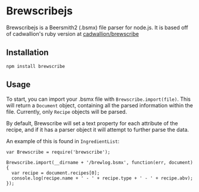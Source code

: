 # Brewscribejs

Brewscribejs is a Beersmith2 (.bsmx) file parser for node.js. It is based off of cadwallion's ruby version at [cadwallion/brewscribe](https://github.com/cadwallion/brewscribe)

## Installation

``npm install brewscribe``

## Usage

To start, you can import your .bsmx file with `Brewscribe.import(file)`. This will return 
a `Document` object, containing all the parsed information within the file. Currently, 
only `Recipe` objects will be parsed.

By default, Brewscribe will set a text property for each attribute of the recipe, and
if it has a parser object it will attempt to further parse the data.

An example of this is found in `IngredientList`:

```
var Brewscribe = require('brewscribe');

Brewscribe.import(__dirname + '/brewlog.bsmx', function(err, document){
  var recipe = document.recipes[0];
  console.log(recipe.name + ' - ' + recipe.type + ' - ' + recipe.abv);
});
```
